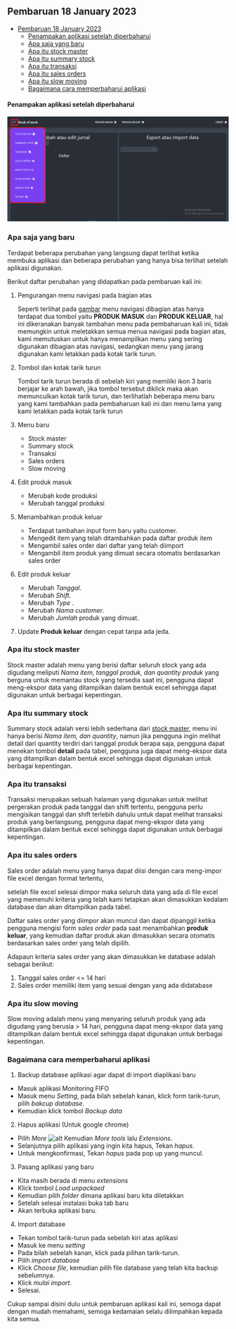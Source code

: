 ## Pembaruan 18 January 2023
<!-- omit in toc -->
- [Pembaruan 18 January 2023](#pembaruan-18-january-2023)
    - [Penampakan aplikasi setelah diperbaharui](#penampakan-aplikasi-setelah-diperbaharui)
  - [Apa saja yang baru](#apa-saja-yang-baru)
  - [Apa itu stock master](#apa-itu-stock-master)
  - [Apa itu summary stock](#apa-itu-summary-stock)
  - [Apa itu transaksi](#apa-itu-transaksi)
  - [Apa itu sales orders](#apa-itu-sales-orders)
  - [Apa itu slow moving](#apa-itu-slow-moving)
  - [Bagaimana cara memperbaharui aplikasi](#bagaimana-cara-memperbaharui-aplikasi)

#### Penampakan aplikasi setelah diperbaharui

![New update available](images/update_20230118%2014.46.png)

### Apa saja yang baru
Terdapat beberapa perubahan yang langsung dapat terlihat ketika membuka aplikasi dan beberapa perubahan yang hanya bisa terlihat setelah aplikasi digunakan.

Berikut daftar perubahan yang didapatkan pada pembaruan kali ini:

1. Pengurangan menu navigasi pada bagian atas

   Seperti terlihat pada [gambar](#penampakan-aplikasi-setelah-diperbaharui) menu navigasi dibagian atas hanya terdapat dua tombol yaitu **PRODUK MASUK** dan **PRODUK KELUAR**, hal ini dikeranakan banyak tambahan menu pada pembaharuan kali ini, tidak memungkin untuk meletakkan semua menua navigasi pada bagian atas, kami memutuskan untuk hanya menampilkan menu yang sering digunakan dibagian atas navigasi, sedangkan menu yang jarang digunakan kami letakkan pada kotak tarik turun.
2. Tombol dan kotak tarik turun

   Tombol tarik turun berada di sebelah kiri yang memiliki ikon 3 baris berjajar ke arah bawah, jika tombol tersebut diklick maka akan memunculkan kotak tarik turun, dan terlihatlah beberapa menu baru yang kami tambahkan pada pembaharuan kali ini dan menu lama yang kami letakkan pada kotak tarik turun

3. Menu baru
   - Stock master
   - Summary stock
   - Transaksi
   - Sales orders
   - Slow moving
4.  Edit produk masuk
    - Merubah kode produksi
    - Merubah tanggal produksi

5. Menambahkan produk keluar
   - Terdapat tambahan input form baru yaitu customer.
   - Mengedit item yang telah ditambahkan pada daftar produk item
   - Mengambil sales order dari daftar yang telah diimport
   - Mengambil item produk yang dimuat secara otomatis berdasarkan sales order

6. Edit produk keluar
   - Merubah *Tanggal*.
   - Merubah *Shift*.
   - Merubah *Type* .
   - Merubah *Nama customer*.
   - Merubah *Jumlah* produk yang dimuat.
7. Update **Produk keluar** dengan cepat tanpa ada jeda.


### Apa itu stock master
Stock master adalah menu yang berisi daftar seluruh stock yang ada digudang meliputi *Nama item, tanggal produk, dan quantity produk* yang berguna untuk memantau stock yang tersedia saat ini, pengguna dapat meng-ekspor data yang ditampilkan dalam bentuk excel sehingga dapat digunakan untuk berbagai kepentingan.
### Apa itu summary stock
Summary stock adalah versi lebih sederhana dari [stock master](#apa-itu-stock-master), menu ini hanya berisi *Nama item, dan quantity*, namun jika pengguna ingin melihat detail dari quantity terdiri dari tanggal produk berapa saja, pengguna dapat menekan tombol **detail** pada tabel, pengguna juga dapat meng-ekspor data yang ditampilkan dalam bentuk excel sehingga dapat digunakan untuk berbagai kepentingan.

### Apa itu transaksi
Transaksi merupakan sebuah halaman yang digunakan untuk melihat pergerakan produk pada tanggal dan shift tertentu, pengguna perlu mengisikan tanggal dan shift terlebih dahulu untuk dapat melihat transaksi produk yang berlangsung, pengguna dapat meng-ekspor data yang ditampilkan dalam bentuk excel sehingga dapat digunakan untuk berbagai kepentingan.

### Apa itu sales orders
Sales order adalah menu yang hanya dapat diisi dengan cara meng-impor file excel dengan format tertentu,

setelah file excel selesai dimpor maka seluruh data yang ada di file excel yang memenuhi kriteria yang telah kami tetapkan akan dimasukkan kedalam database dan akan ditampilkan pada tabel.

Daftar sales order yang diimpor akan muncul dan dapat dipanggil ketika pengguna mengisi form *sales order* pada saat menambahkan **produk keluar**, yang kemudian daftar produk akan dimasukkan secara otomatis berdasarkan sales order yang telah dipilih.

Adapaun kriteria sales order yang akan dimasukkan ke database adalah sebagai berikut:
1. Tanggal sales order <= 14 hari
2. Sales order memiliki item yang sesuai dengan yang ada didatabase


### Apa itu slow moving
Slow moving adalah menu yang menyaring seluruh produk yang ada digudang yang berusia > 14 hari, pengguna dapat meng-ekspor data yang ditampilkan dalam bentuk excel sehingga dapat digunakan untuk berbagai kepentingan.

### Bagaimana cara memperbaharui aplikasi
1. Backup database aplikasi agar dapat di import diaplikasi baru
  - Masuk aplikasi Monitoring FIFO
  - Masuk menu *Setting*, pada bilah sebelah kanan, klick form tarik-turun, pilih *bakcup database*.
  - Kemudian klick tombol *Backup data*
2. Hapus aplikasi (Untuk google chrome)
  - Pilih *More* ![alt](https://lh3.googleusercontent.com/lj8iQ_V4mFOCNvLv_0Pgdh5G9kz-IbZHPvBjCmllTb9oQwZpKJnU5HXYZoXVMEfhs8M=w36-h36) Kemudian *More tools* lalu *Extensions*.
  - Selanjutnya pilih aplikasi yang ingin kita hapus, Tekan *hapus*.
  - Untuk mengkonfirmasi, Tekan *hapus* pada pop up yang muncul.
3. Pasang aplikasi yang baru
  - Kita masih berada di menu *extensions*
  - Klick tombol *Load unpackaed*
  - Kemudian pilih *folder* dimana aplikasi baru kita diletakkan
  - Setelah selesai instalasi buka tab baru
  - Akan terbuka aplikasi baru.
4. Import database
  - Tekan tombol tarik-turun pada sebelah kiri atas aplikasi
  - Masuk ke menu *setting*
  - Pada bilah sebelah kanan, klick pada pilihan tarik-turun.
  - Pilih *import database*
  - Klick *Choose file*, kemudian pilih file database yang telah kita backup sebelumnya.
  - Klick *mulai import*.
  - Selesai.

Cukup sampai disini dulu untuk pembaruan aplikasi kali ini, semoga dapat dengan mudah memahami, semoga kedamaian selalu dilimpahkan kepada kita semua.
